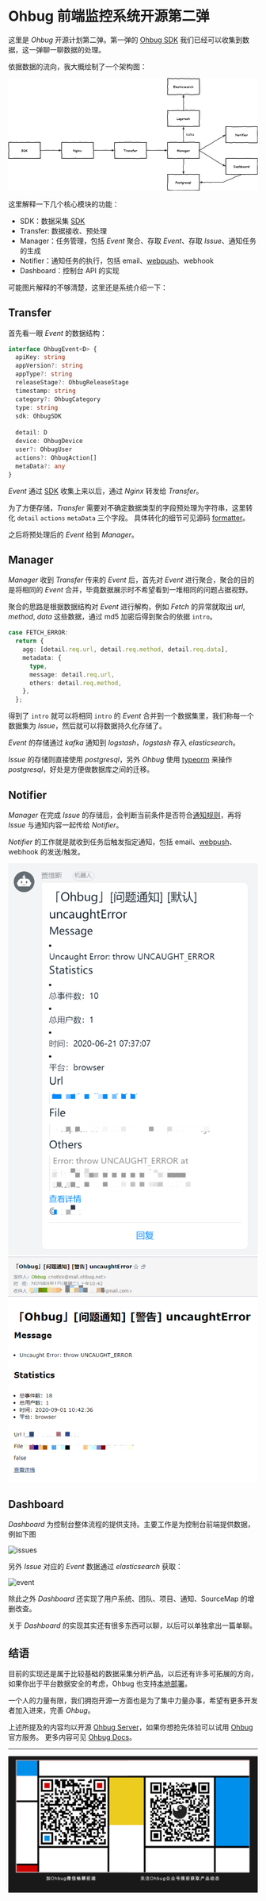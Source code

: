 # Ohbug 前端监控系统开源第二弹

这里是 *Ohbug* 开源计划第二弹。第一弹的 [Ohbug SDK](https://github.com/ohbug-org/ohbug) 我们已经可以收集到数据，这一弹聊一聊数据的处理。

依据数据的流向，我大概绘制了一个架构图：

![core_process](https://raw.githubusercontent.com/ohbug-org/blog/master/images/core_process.drawio.png)

这里解释一下几个核心模块的功能：
- SDK：数据采集 [SDK](https://github.com/ohbug-org/ohbug)
- Transfer: 数据接收、预处理
- Manager：任务管理，包括 *Event* 聚合、存取 *Event*、存取 *Issue*、通知任务的生成
- Notifier：通知任务的执行，包括 email、[webpush](https://github.com/web-push-libs/web-push)、webhook
- Dashboard：控制台 API 的实现

可能图片解释的不够清楚，这里还是系统介绍一下：

## Transfer

首先看一眼 *Event* 的数据结构：

```typescript
interface OhbugEvent<D> {
  apiKey: string
  appVersion?: string
  appType?: string
  releaseStage?: OhbugReleaseStage
  timestamp: string
  category?: OhbugCategory
  type: string
  sdk: OhbugSDK

  detail: D
  device: OhbugDevice
  user?: OhbugUser
  actions?: OhbugAction[]
  metaData?: any
}
```

*Event* 通过 [SDK](https://github.com/ohbug-org/ohbug) 收集上来以后，通过 *Nginx* 转发给 *Transfer*。

为了方便存储，*Transfer* 需要对不确定数据类型的字段预处理为字符串，这里转化 `detail` `actions` `metaData` 三个字段。
具体转化的细节可见源码 [formatter](https://github.com/ohbug-org/ohbug-server/blob/master/packages/transfer/src/api/report/report.service.ts#L27)。

之后将预处理后的 *Event* 给到 *Manager*。

## Manager

*Manager* 收到 *Transfer* 传来的 *Event* 后，首先对 *Event* 进行聚合，聚合的目的是将相同的 *Event* 合并，毕竟数据展示时不希望看到一堆相同的问题占据视野。

聚合的思路是根据数据结构对 *Event* 进行解构，例如 *Fetch* 的异常就取出 *url*, *method*, *data* 这些数据，通过 md5 加密后得到聚合的依据 `intro`。

```typescript
case FETCH_ERROR:
  return {
    agg: [detail.req.url, detail.req.method, detail.req.data],
    metadata: {
      type,
      message: detail.req.url,
      others: detail.req.method,
    },
  };
```

得到了 `intro` 就可以将相同 `intro` 的 *Event* 合并到一个数据集里，我们称每一个数据集为 *Issue*，然后就可以将数据持久化存储了。

*Event* 的存储通过 *kafka* 通知到 *logstash*，*logstash* 存入 *elasticsearch*。

*Issue* 的存储则直接使用 *postgresql*，另外 *Ohbug* 使用 [typeorm](https://github.com/typeorm/typeorm) 来操作 *postgresql*，好处是方便做数据库之间的迁移。

## Notifier

*Manager* 在完成 *Issue* 的存储后，会判断当前条件是否符合[通知规则](https://ohbug.net/docs/dashboard/SettingProject#%E9%80%9A%E7%9F%A5)，再将 *Issue* 与通知内容一起传给 *Notifier*。

*Notifier* 的工作就是就收到任务后触发指定通知，包括 email、[webpush](https://github.com/web-push-libs/web-push)、webhook 的发送/触发。

![notifier_dingtalk](https://raw.githubusercontent.com/ohbug-org/blog/master/images/notifier_dingtalk.png)
![notifier_email](https://raw.githubusercontent.com/ohbug-org/blog/master/images/notifier_email.png)

## Dashboard

*Dashboard* 为控制台整体流程的提供支持。主要工作是为控制台前端提供数据，例如下图

![issues](https://raw.githubusercontent.com/ohbug-org/ohbug-website/master/static/images/dashboard-issues.png)

另外 *Issue* 对应的 *Event* 数据通过 *elasticsearch* 获取：

![event](https://raw.githubusercontent.com/ohbug-org/ohbug-website/master/static/images/dashboard-event.png)

除此之外 *Dashboard* 还实现了用户系统、团队、项目、通知、SourceMap 的增删改查。

关于 *Dashboard* 的实现其实还有很多东西可以聊，以后可以单独拿出一篇单聊。

## 结语

目前的实现还是属于比较基础的数据采集分析产品，以后还有许多可拓展的方向，如果你出于平台数据安全的考虑，Ohbug 也支持[本地部署](https://github.com/ohbug-org/ohbug-server)。

一个人的力量有限，我们拥抱开源一方面也是为了集中力量办事，希望有更多开发者加入进来，完善 *Ohbug*。

上述所提及的内容均以开源 [Ohbug Server](https://github.com/ohbug-org/ohbug-server)，如果你想抢先体验可以试用 [Ohbug](https://ohbug.net) 官方服务。
更多内容可见 [Ohbug Docs](https://ohbug.net/docs/integration/Installation)。

---

![wechat](https://raw.githubusercontent.com/ohbug-org/blog/master/images/wechat.jpg)
